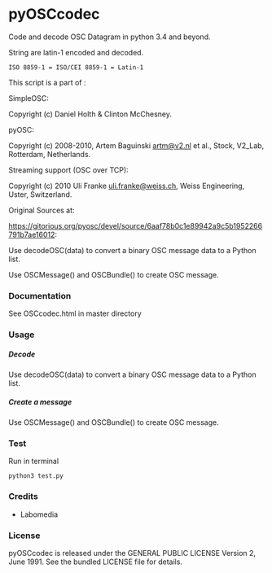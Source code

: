 pyOSCcodec
==========

Code and decode OSC Datagram in python 3.4 and beyond.

String are latin-1 encoded and decoded.

    ISO 8859-1 = ISO/CEI 8859-1 = Latin-1

This script is a part of :

SimpleOSC:

Copyright (c) Daniel Holth & Clinton McChesney.

pyOSC:

Copyright (c) 2008-2010, Artem Baguinski <artm@v2.nl> et al., Stock,
V2_Lab, Rotterdam, Netherlands.

Streaming support (OSC over TCP):

Copyright (c) 2010 Uli Franke <uli.franke@weiss.ch>, Weiss Engineering,
Uster, Switzerland.

Original Sources at:

https://gitorious.org/pyosc/devel/source/6aaf78b0c1e89942a9c5b1952266791b7ae16012:

Use decodeOSC(data) to convert a binary OSC message data to a Python list.

Use OSCMessage() and OSCBundle() to create OSC message.


### Documentation

See OSCcodec.html in master directory

### Usage

##### Decode

Use decodeOSC(data) to convert a binary OSC message data to a Python list.

##### Create a message

Use OSCMessage() and OSCBundle() to create OSC message.

### Test

Run in terminal

    python3 test.py

### Credits

* Labomedia

### License

pyOSCcodec is released under the GENERAL PUBLIC LICENSE Version 2, June 1991.
See the bundled LICENSE file for details.
